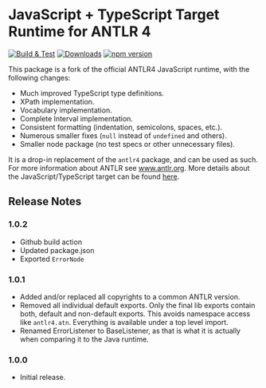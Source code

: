 # JavaScript + TypeScript Target Runtime for ANTLR 4

[![Build & Test](https://github.com/mike-lischke/antlr4ng/actions/workflows/nodejs.yml/badge.svg?branch=master)](https://github.com/mike-lischke/antlr4ng/actions/workflows/nodejs.yml)
[![Downloads](https://img.shields.io/npm/dw/antlr4ng?color=blue)](https://www.npmjs.com/package/antlr4ng)
[![npm version](https://img.shields.io/npm/v/antlr4ng?color=yellow)](https://www.npmjs.com/package/antlr4ng)


This package is a fork of the official ANTLR4 JavaScript runtime, with the following changes:

- Much improved TypeScript type definitions.
- XPath implementation.
- Vocabulary implementation.
- Complete Interval implementation.
- Consistent formatting (indentation, semicolons, spaces, etc.).
- Numerous smaller fixes (`null` instead of `undefined` and others).
- Smaller node package (no test specs or other unnecessary files).

It is a drop-in replacement of the `antlr4` package, and can be used as such. For more information about ANTLR see www.antlr.org. More details about the JavaScript/TypeScript target can be found [here](https://github.com/antlr/antlr4/blob/master/doc/javascript-target.md).

## Release Notes

### 1.0.2
- Github build action
- Updated package.json
- Exported `ErrorNode`

### 1.0.1

- Added and/or replaced all copyrights to a common ANTLR version.
- Removed all individual default exports. Only the final lib exports contain both, default and non-default exports. This avoids namespace access like `antlr4.atn`. Everything is available under a top level import.
- Renamed ErrorListener to BaseListener, as that is what it is actually when comparing it to the Java runtime.

### 1.0.0

- Initial release.
